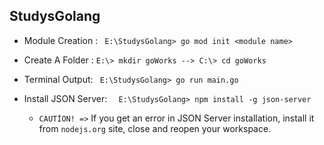StudysGolang
-------------------------------------------------------
- Module Creation :
```  E:\StudysGolang> go mod init <module name> ```

- Create A Folder : 
``` E:\> mkdir goWorks --> C:\> cd goWorks ```

- Terminal Output: 
```  E:\StudysGolang> go run main.go ```

- Install JSON Server:
```  E:\StudysGolang> npm install -g json-server```
  - ```CAUTİON! =>``` If you get an error in JSON Server installation, install it from ```nodejs.org``` site, close and reopen your workspace.
